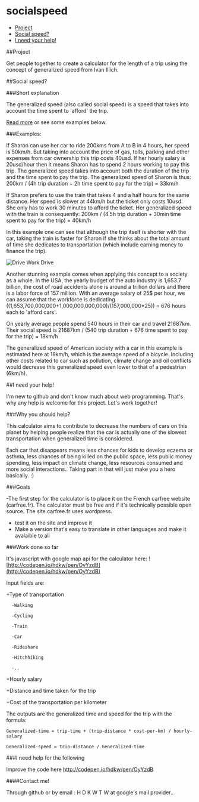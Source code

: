 # socialspeed

- [Project](#project)
- [Social speed?](#social-speed)
- [I need your help!](#i-need-your-help)

##Project

Get people together to create a calculator for the length of a trip using the concept of generalized speed from Ivan Illich.

##Social speed? 

###Short explanation

The generalized speed (also called social speed) is a speed that takes into account the time spent to 'afford' the trip. 

[Read more](http://ranprieur.com/readings/illichcars.html) or see some examples below.

###Examples:

If Sharon can use her car to ride 200kms from A to B in 4 hours, her speed is 50km/h.
But taking into account the price of gas, tolls, parking and other expenses from car ownership this trip costs 40usd.
If her hourly salary is 20usd/hour then it means Sharon has to spend 2 hours working to pay this trip. The generalized speed takes into account both the duration of the trip and the time spent to pay the trip.
The generalized speed of Sharon is thus: 200km / (4h trip duration + 2h time spent to pay for the trip)
= 33km/h

If Sharon prefers to use the train that takes 4 and a half hours for the same distance. Her speed is slower at 44km/h but the ticket only costs 10usd. She only has to work 30 minutes to afford the ticket.
Her generalized speed with the train is consequently: 200km / (4.5h trip duration + 30min time spent to pay for the trip)
= 40km/h

In this example one can see that although the trip itself is shorter with the car, taking the train is faster for Sharon if she thinks about the total amount of time she dedicates to transportation (which include earning money to finance the trip).

![Drive Work Drive](http://40.media.tumblr.com/1cf0128b7de533373caacf66d36f2fa0/tumblr_ndg1qorShX1qdw1kro1_540.jpg)

Another stunning example comes when applying this concept to a society as a whole. In the USA, the yearly budget of the auto industry is 1,653.7 billion, the cost of road accidents alone is around a trillion dollars and there is a labor force of 157 million. With an average salary of 25$ per hour, we can assume that the workforce is dedicating 
((1,653,700,000,000+1,000,000,000,000)/(157,000,000*25)) = 676 hours each to 'afford cars'.

On yearly average people spend 540 hours in their car and travel 21687km. Their social speed is
21687km / (540 trip duration + 676 time spent to pay for the trip) =
18km/h 

The generalized speed of American society with a car in this example is estimated here at 18km/h, which is the average speed of a bicycle. Including  other costs related to car such as pollution, climate change and oil conflicts would  decrease this generalized speed even lower to that of a pedestrian (6km/h).

##I need your help!

I'm new to github and don't know much about web programming. That's why any help is welcome for this project. Let's work together!

###Why you should  help?

This calculator aims to contribute to decrease the numbers of cars on this planet by helping people realize that the car is actually one of the slowest transportation when generalized time is considered.

Each car that disappears means less chances for kids to develop eczema or asthma, less chances of being killed on the public space, less public money spending, less impact on climate change,  less resources consumed and more social interactions.. Taking part in that will just make you a hero basically. :)

###Goals

-The first step for the calculator is to place it on the French carfree website (carfree.fr). The calculator must be free and if it's technically possible open source. 
The site carfree.fr uses wordpress. 
- test it on the site and improve it
- Make a version that's easy to translate in other languages and make it avalaible to all


###Work done so far

It's javascript with google map api for the calculator here:
![http://codepen.io/hdkw/pen/OyYzdB](http://codepen.io/hdkw/pen/OyYzdB)


Input fields are:

  +Type of transportation  
  
      -Walking
      
      -Cycling
      
      -Train
      
      -Car
      
      -Rideshare
      
      -Hitchhiking
      
      -..
    
  +Hourly salary
  
  +Distance and time taken for the trip
  
  +Cost of the transportation per kilometer
  
The outputs are the generalized time and speed for the trip with the formula:

```
Generalized-time = trip-time + (trip-distance * cost-per-km) / hourly-salary

Generalized-speed = trip-distance / Generalized-time
```
  
###I need help for the following

Improve the code here
http://codepen.io/hdkw/pen/OyYzdB

####Contact me!

Through github or by email : H   D    K   W    T   W   at google's mail provider..





